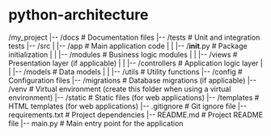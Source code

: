 # python-architecture

/my_project
|-- /docs                    # Documentation files
|-- /tests                   # Unit and integration tests
|-- /src
|   |-- /app                 # Main application code
|   |   |-- /__init__.py     # Package initialization
|   |   |-- /modules         # Business logic modules
|   |   |-- /views           # Presentation layer (if applicable)
|   |   |-- /controllers     # Application logic layer
|   |   |-- /models          # Data models
|   |   |-- /utils           # Utility functions
|-- /config                  # Configuration files
|-- /migrations              # Database migrations (if applicable)
|-- /venv                    # Virtual environment (create this folder when using a virtual environment)
|-- /static                  # Static files (for web applications)
|-- /templates               # HTML templates (for web applications)
|-- .gitignore               # Git ignore file
|-- requirements.txt         # Project dependencies
|-- README.md                # Project README file
|-- main.py                  # Main entry point for the application

